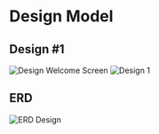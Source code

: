 # Design Model

## Design #1

![Design Welcome Screen](/design/design1_home.png)
![Design 1](/design/design1.png)

## ERD
![ERD Design](/design/ERD.png)